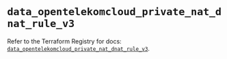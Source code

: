 # `data_opentelekomcloud_private_nat_dnat_rule_v3`

Refer to the Terraform Registry for docs: [`data_opentelekomcloud_private_nat_dnat_rule_v3`](https://registry.terraform.io/providers/opentelekomcloud/opentelekomcloud/1.36.50/docs/data-sources/private_nat_dnat_rule_v3).
